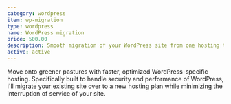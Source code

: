 ```yaml
---
category: wordpress
item: wp-migration
type: wordpress
name: WordPress migration
price: 500.00
description: Smooth migration of your WordPress site from one hosting to another
active: active
---
```


Move onto greener pastures with faster, optimized WordPress-specific hosting.  Specifically built to handle security and performance of WordPress, I'll migrate your existing site over to a new hosting plan while minimizing the interruption of service of your site.